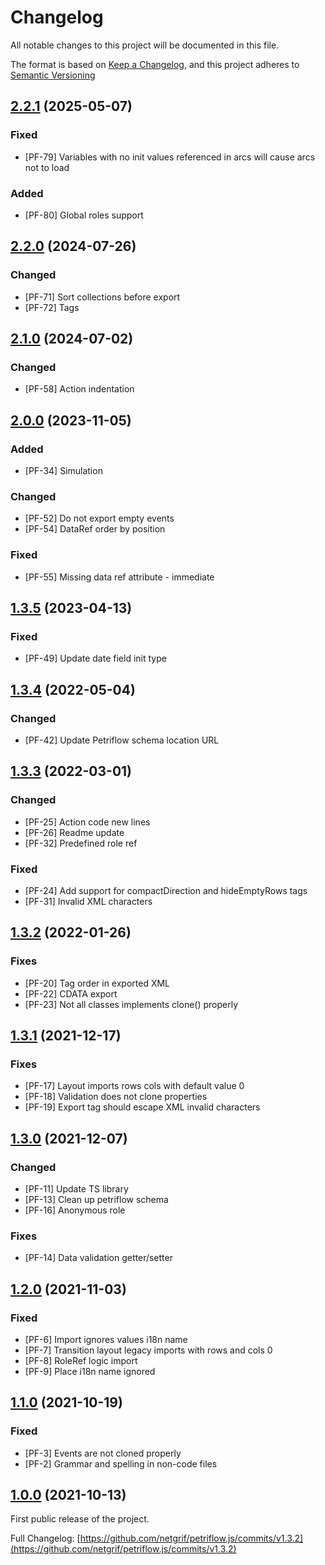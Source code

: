 # Changelog
All notable changes to this project will be documented in this file.

The format is based on [Keep a Changelog](https://keepachangelog.com/en/1.0.0/),
and this project adheres to [Semantic Versioning](https://semver.org/spec/v2.0.0.html)

## [2.2.1](https://github.com/netgrif/petriflow.js/releases/tag/v2.2.1) (2025-05-07)

### Fixed
- [PF-79] Variables with no init values referenced in arcs will cause arcs not to load

### Added
- [PF-80] Global roles support


## [2.2.0](https://github.com/netgrif/petriflow.js/releases/tag/v2.2.0) (2024-07-26)

### Changed
- [PF-71] Sort collections before export
- [PF-72] Tags


## [2.1.0](https://github.com/netgrif/petriflow.js/releases/tag/v2.1.0) (2024-07-02)

### Changed
- [PF-58] Action indentation


## [2.0.0](https://github.com/netgrif/petriflow.js/releases/tag/v2.0.0) (2023-11-05)

### Added
- [PF-34] Simulation

### Changed
- [PF-52] Do not export empty events
- [PF-54] DataRef order by position

### Fixed
- [PF-55] Missing data ref attribute - immediate

## [1.3.5](https://github.com/netgrif/petriflow.js/releases/tag/v1.3.5) (2023-04-13)

### Fixed
- [PF-49] Update date field init type 

## [1.3.4](https://github.com/netgrif/petriflow.js/releases/tag/v1.3.4) (2022-05-04)

### Changed
- [PF-42] Update Petriflow schema location URL

## [1.3.3](https://github.com/netgrif/petriflow.js/releases/tag/v1.3.3) (2022-03-01)

### Changed
- [PF-25] Action code new lines
- [PF-26] Readme update
- [PF-32] Predefined role ref

### Fixed
- [PF-24] Add support for compactDirection and hideEmptyRows tags
- [PF-31] Invalid XML characters


## [1.3.2](https://github.com/netgrif/petriflow.js/releases/tag/v1.3.2) (2022-01-26)

### Fixes
- [PF-20] Tag order in exported XML
- [PF-22] CDATA export
- [PF-23] Not all classes implements clone() properly


## [1.3.1](https://github.com/netgrif/petriflow.js/releases/tag/v1.3.1) (2021-12-17)

### Fixes
- [PF-17] Layout imports rows cols with default value 0
- [PF-18] Validation does not clone properties
- [PF-19] Export tag should escape XML invalid characters

## [1.3.0](https://github.com/netgrif/petriflow.js/releases/tag/v1.3.0) (2021-12-07)

### Changed
- [PF-11] Update TS library
- [PF-13] Clean up petriflow schema
- [PF-16] Anonymous role

### Fixes
- [PF-14] Data validation getter/setter

## [1.2.0](https://github.com/netgrif/petriflow.js/releases/tag/v1.2.0) (2021-11-03)

### Fixed 
 - [PF-6] Import ignores values i18n name
 - [PF-7] Transition layout legacy imports with rows and cols 0
 - [PF-8] RoleRef logic import
 - [PF-9] Place i18n name ignored
 
## [1.1.0](https://github.com/netgrif/petriflow.js/releases/tag/v1.1.0) (2021-10-19)

### Fixed
 - [PF-3] Events are not cloned properly
 - [PF-2] Grammar and spelling in non-code files

## [1.0.0](https://github.com/netgrif/petriflow.js/releases/tag/v1.0.0) (2021-10-13)

First public release of the project.

Full Changelog: [https://github.com/netgrif/petriflow.js/commits/v1.3.2](https://github.com/netgrif/petriflow.js/commits/v1.3.2)


<!-- Template
## [version](https://github.com/netgrif/petriflow.js/releases/tag/v) (YYYY-MM-dd)

### Added
 - for new features.

### Changed
 - for changes in existing functionality.

### Deprecated
 - for soon-to-be removed features.

### Removed
 - for now removed features.

### Fixed
 - for any bug fixes.

### Security
 - in case of vulnerabilities.
-->

